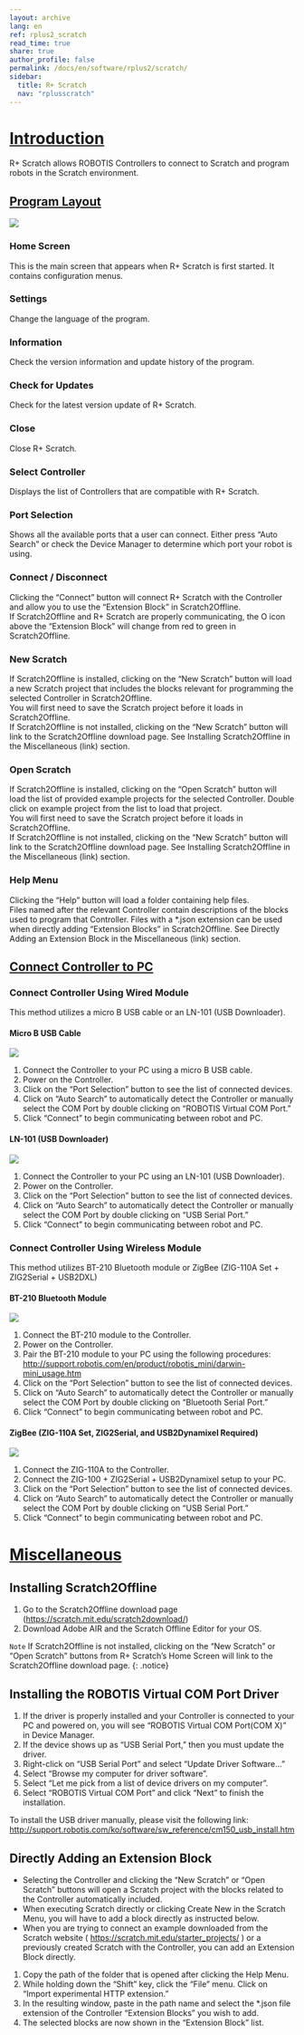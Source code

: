 ```yaml
---
layout: archive
lang: en
ref: rplus2_scratch
read_time: true
share: true
author_profile: false
permalink: /docs/en/software/rplus2/scratch/
sidebar:
  title: R+ Scratch
  nav: "rplusscratch"
---
```


# [Introduction](#introduction)

R+ Scratch allows ROBOTIS Controllers to connect to Scratch and program robots in the Scratch environment.
 
## [Program Layout](#program-layout)

![](/assets/images/sw/rplus2/scratch/roboplus_scratch_01.png)

### Home Screen
This is the main screen that appears when R+ Scratch is first started. It contains configuration menus.

### Settings
Change the language of the program.

### Information
Check the version information and update history of the program.

### Check for Updates
Check for the latest version update of R+ Scratch.

### Close
Close R+ Scratch.

### Select Controller
Displays the list of Controllers that are compatible with R+ Scratch.

### Port Selection
Shows all the available ports that a user can connect. Either press “Auto Search” or check the Device Manager to determine which port your robot is using.

### Connect / Disconnect
Clicking the “Connect” button will connect R+ Scratch with the Controller and allow you to use the “Extension Block” in Scratch2Offline.  
If Scratch2Offline and R+ Scratch are properly communicating, the O icon above the “Extension Block” will change from red to green in Scratch2Offline.

### New Scratch
If Scratch2Offline is installed, clicking on the “New Scratch” button will load a new Scratch project that includes the blocks relevant for programming the selected Controller in Scratch2Offline.  
You will first need to save the Scratch project before it loads in Scratch2Offline.  
If Scratch2Offline is not installed, clicking on the “New Scratch” button will link to the Scratch2Offline download page. See Installing Scratch2Offline in the Miscellaneous (link) section.

### Open Scratch
If Scratch2Offline is installed, clicking on the “Open Scratch” button will load the list of provided example projects for the selected Controller. Double click on example project from the list to load that project.  
You will first need to save the Scratch project before it loads in Scratch2Offline.  
If Scratch2Offline is not installed, clicking on the “New Scratch” button will link to the Scratch2Offline download page. See Installing Scratch2Offline in the Miscellaneous (link) section.

### Help Menu
Clicking the “Help” button will load a folder containing help files.  
Files named after the relevant Controller contain descriptions of the blocks used to program that Controller. Files with a *.json extension can be used when directly adding “Extension Blocks” in Scratch2Offline. See Directly Adding an Extension Block in the Miscellaneous (link) section.

## [Connect Controller to PC](#connect-controller-to-pc)

### Connect Controller Using Wired Module
This method utilizes a micro B USB cable or an LN-101 (USB Downloader).
 
#### Micro B USB Cable

![](/assets/images/sw/rplus2/scratch/roboplus_scratch_02.png)

1. Connect the Controller to your PC using a micro B USB cable.   
2. Power on the Controller.
3. Click on the “Port Selection” button to see the list of connected devices.
4. Click on “Auto Search” to automatically detect the Controller or manually select the COM Port by double clicking on “ROBOTIS Virtual COM Port.”
5. Click “Connect” to begin communicating between robot and PC.
 
#### LN-101 (USB Downloader)

![](/assets/images/sw/rplus2/scratch/roboplus_scratch_03.png)

1. Connect the Controller to your PC using an LN-101 (USB Downloader).
2. Power on the Controller.
3. Click on the “Port Selection” button to see the list of connected devices.
4. Click on “Auto Search” to automatically detect the Controller or manually select the COM Port by double clicking on “USB Serial Port.”
5. Click “Connect” to begin communicating between robot and PC.
 
### Connect Controller Using Wireless Module
This method utilizes BT-210 Bluetooth module or ZigBee (ZIG-110A Set + ZIG2Serial + USB2DXL)
 
#### BT-210 Bluetooth Module

![](/assets/images/sw/rplus2/scratch/roboplus_scratch_04.png)

1. Connect the BT-210 module to the Controller.
2. Power on the Controller.
3. Pair the BT-210 module to your PC using the following procedures: http://support.robotis.com/en/product/robotis_mini/darwin-mini_usage.htm
4. Click on the “Port Selection” button to see the list of connected devices.
5. Click on “Auto Search” to automatically detect the Controller or manually select the COM Port by double clicking on “Bluetooth Serial Port.”
6. Click “Connect” to begin communicating between robot and PC.
 
#### ZigBee (ZIG-110A Set, ZIG2Serial, and USB2Dynamixel Required)

![](/assets/images/sw/rplus2/scratch/roboplus_scratch_05.png)

1. Connect the ZIG-110A to the Controller.
2. Connect the ZIG-100 + ZIG2Serial + USB2Dynamixel setup to your PC.
3. Click on the “Port Selection” button to see the list of connected devices.
4. Click on “Auto Search” to automatically detect the Controller or manually select the COM Port by double clicking on “USB Serial Port.”
5. Click “Connect” to begin communicating between robot and PC.  
 
# [Miscellaneous](#miscellaneous)

## Installing Scratch2Offline
1. Go to the Scratch2Offline download page (https://scratch.mit.edu/scratch2download/)
2. Download Adobe AIR and the Scratch Offline Editor for your OS.

`Note` If Scratch2Offline is not installed, clicking on the “New Scratch” or “Open Scratch” buttons from R+ Scratch’s Home Screen will link to the Scratch2Offline download page.
{: .notice}
 
## Installing the ROBOTIS Virtual COM Port Driver
1. If the driver is properly installed and your Controller is connected to your PC and powered on, you will see “ROBOTIS Virtual COM Port(COM X)” in Device Manager.
2. If the device shows up as “USB Serial Port,” then you must update the driver.
3. Right-click on “USB Serial Port” and select “Update Driver Software...”
4. Select “Browse my computer for driver software”.
5. Select “Let me pick from a list of device drivers on my computer”.
6. Select “ROBOTIS Virtual COM Port” and click “Next” to finish the installation.
 
To install the USB driver manually, please visit the following link:  
http://support.robotis.com/ko/software/sw_reference/cm150_usb_install.htm
 
## Directly Adding an Extension Block
- Selecting the Controller and clicking the “New Scratch” or “Open Scratch” buttons will open a Scratch project with the blocks related to the Controller automatically included.
- When executing Scratch directly or clicking Create New in the Scratch Menu, you will have to add a block directly as instructed below.
- When you are trying to connect an example downloaded from the Scratch website ( https://scratch.mit.edu/starter_projects/ ) or a previously created Scratch with the Controller, you can add an Extension Block directly.


1. Copy the path of the folder that is opened after clicking the Help Menu.
2. While holding down the “Shift” key, click the “File” menu. Click on “Import experimental HTTP extension.”
3. In the resulting window, paste in the path name and select the *.json file extension of the Controller “Extension Blocks” you wish to add.
4. The selected blocks are now shown in the “Extension Block” list.
